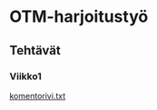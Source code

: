 # OTM-harjoitustyö
## Tehtävät
### Viikko1
[komentorivi.txt](https://github.com/MatsHednas/otm-harjoitustyo/blob/master/laskarit/viikko1/gitlog.txt)

